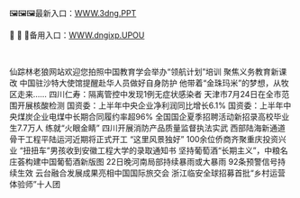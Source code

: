 <p>
	🖼🖼🖼最新入口：<a href="http://www.baidu.com/link?url=6MA2SWnO3Raqke39an_0PUxosM6ZrUGzi1BN9tNnlPW&wd">WWW.3dng.PPT</a> 
	<p>
		🔪
🔪
🔪备用入口：<a href="http://www.baidu.com/link?url=6MA2SWnO3Raqke39an_0PUxosM6ZrUGzi1BN9tNnlPW&wd">WWW.dngixp.UPOU</a> 
	</p>
	<p>
		<br />
	</p>
	<p>
		仙踪林老狼网站欢迎您拍照中国教育学会举办“领航计划”培训 聚焦义务教育新课改
中国驻沙特大使馆提醒赴华人员做好自身防护
他带着“金珠玛米”的梦想，从牧区走来……
四川仁寿：隔离管控中发现1例无症状感染者
天津市7月24日在全市范围开展核酸检测
国资委：上半年中央企业净利润同比增长6.1%
国资委：上半年中央煤炭企业电煤中长期合同履约率超96%
全国国企夏季招聘活动新招录高校毕业生7.7万人
练就“火眼金睛” 四川开展消防产品质量监督执法实武
西部陆海新通道骨干工程平陆运河近期将正式开工
“这里风景独好” 100余位侨商齐聚重庆投资兴业
“扭扭车”男孩收到安徽工程大学的录取通知书
坚持葡萄酒“长期主义”，中粮名庄荟构建中国葡萄酒新版图
22日晚河南局部持续暴雨或大暴雨 92条预警信号持续生效
云台融合发展成果亮相中国国际旅交会
浙江临安全球招募首批“乡村运营体验师”十人团
	</p>

